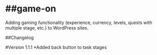 ##game-on
=======

Adding gaming functionality (experience, currency, levels, quests with multiple stage, etc.) to WordPress sites.


##Changelog

#Version 1.1.1
	*Added back button to task stages
